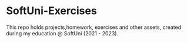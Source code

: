 # SoftUni-Exercises

This repo holds projects,homework, exercises and other assets, created during my education @ SoftUni (2021 - 2023).
